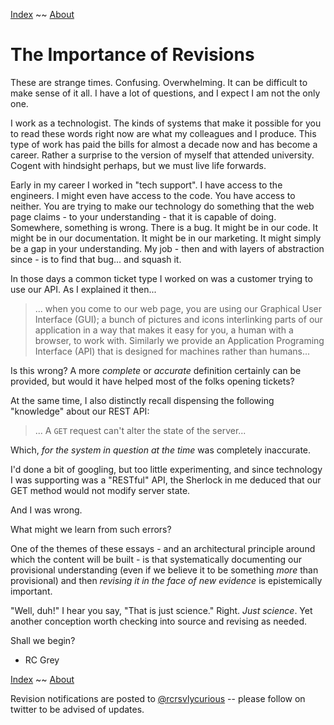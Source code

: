 [Index](https://recursivelycurious.github.io/essays/index.html) ~~ [About](https://recursivelycurious.github.io/essays/about.html)


# The Importance of Revisions

These are strange times. Confusing. Overwhelming. It can be difficult to make sense of it all. I have a lot of questions, and I expect I am not the only one.

I work as a technologist. The kinds of systems that make it possible for you to read these words right now are what my colleagues and I produce. This type of work has paid the bills for almost a decade now and has become a career. Rather a surprise to the version of myself that attended university. Cogent with hindsight perhaps, but we must live life forwards.

Early in my career I worked in "tech support". I have access to the engineers. I might even have access to the code. You have access to neither. You are trying to make our technology do something that the web page claims - to your understanding - that it is capable of doing. Somewhere, something is wrong. There is a bug. It might be in our code. It might be in our documentation. It might be in our marketing. It might simply be a gap in your understanding. My job - then and with layers of abstraction since - is to find that bug... and squash it.

In those days a common ticket type I worked on was a customer trying to use our API. As I explained it then...

> ... when you come to our web page, you are using our Graphical User Interface (GUI); a bunch of pictures and icons interlinking parts of our application in a way that makes it easy for you, a human with a browser, to work with. Similarly we provide an Application Programing Interface (API) that is designed for machines rather than humans...

Is this wrong? A more _complete_ or _accurate_ definition certainly can be provided, but would it have helped most of the folks opening tickets?

At the same time, I also distinctly recall dispensing the following "knowledge" about our REST API:

> ... A `GET` request can't alter the state of the server...

Which, _for the system in question at the time_ was completely inaccurate. 

I'd done a bit of googling, but too little experimenting, and since technology I was supporting was a "RESTful" API, the Sherlock in me deduced that our GET method would not modify server state.

And I was wrong. 

What might we learn from such errors?

One of the themes of these essays - and an architectural principle around which the content will be built - is that systematically documenting our provisional understanding (even if we believe it to be something _more_ than provisional) and then _revising it in the face of new evidence_ is epistemically important.

"Well, duh!" I hear you say, "That is just science." Right. _Just science_. Yet another conception worth checking into source and revising as needed.

Shall we begin?

- RC Grey

[Index](https://recursivelycurious.github.io/essays/index.html) ~~ [About](https://recursivelycurious.github.io/essays/about.html)

Revision notifications are posted to [@rcrsvlycurious](https://twitter.com/rcrsvlycurious) -- please follow on twitter to be advised of updates.
